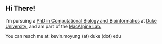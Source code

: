## Hi There!

I'm pursuing a [PhD in Computational Biology and Bioinformatics](https://genome.duke.edu/education/CBB) at [Duke University](http://duke.edu), and am part of the [MacAlpine Lab.](http://macalpine-lab.duhs.duke.edu/)


You can reach me at: kevin.moyung (at) duke (dot) edu




